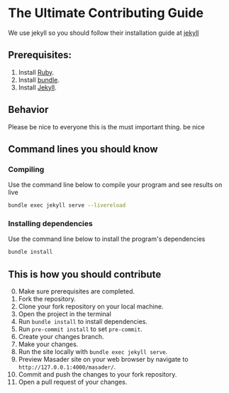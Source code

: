 # The Ultimate Contributing Guide

We use jekyll so you should follow their installation guide at [jekyll](https://jekyllrb.com/docs/installation)

## Prerequisites:

1.  Install [Ruby](https://www.ruby-lang.org/en/documentation/installation/).
2.  Install [bundle](https://bundler.io).
3.  Install [Jekyll](https://jekyllrb.com/docs/installation/).

## Behavior

Please be nice to everyone this is the must important thing. be nice

## Command lines you should know

### Compiling

Use the command line below to compile your program and see results on live

```bash
bundle exec jekyll serve --livereload
```

### Installing dependencies

Use the command line below to install the program's dependencies

```bash
bundle install
```

## This is how you should contribute

0. Make sure prerequisites are completed.
1. Fork the repository.
2. Clone your fork repository on your local machine.
3. Open the project in the terminal
4. Run `bundle install` to install dependencies.
5. Run `pre-commit install` to set `pre-commit`.
6. Create your changes branch.
7. Make your changes.
8. Run the site locally with `bundle exec jekyll serve`.
9. Preview Masader site on your web browser by navigate to `http://127.0.0.1:4000/masader/`.
10. Commit and push the changes to your fork repository.
11. Open a pull request of your changes.
